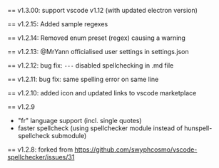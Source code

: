 == v1.3.00: support vscode v1.12 (with updated electron version)

== v1.2.15: Added sample regexes

== v1.2.14: Removed enum preset (regex) causing a warning

== v1.2.13: @MrYann officialised user settings in settings.json

== v1.2.12: bug fix: `---` disabled spellchecking in .md file

== v1.2.11: bug fix: same spelling error on same line

== v1.2.10: added icon and updated links to vscode marketplace

== v1.2.9
  * "fr" language support (incl. single quotes)
  * faster spellcheck (using spellchecker module instead of hunspell-spellcheck submodule)

== v1.2.8: forked from https://github.com/swyphcosmo/vscode-spellchecker/issues/31
